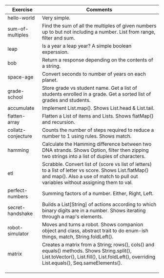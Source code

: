 | Exercise | Comments |
| -------- | -------- |
| hello-world | Very simple. |
| sum-of-multiples | Find the sum of all the multiples of given numbers up to but not including a number. List from range, filter and sum. |
| leap | Is a year a leap year? A simple boolean experssion. |
| bob | Return a response depending on the contents of a string. |
| space-age | Convert seconds to number of years on each planet. |
| grade-school | Store grade vs student name. Get a list of students enrolled in a grade. Get a sorted list of grades and students. |
| accumulate | Implement List.map(). Shows List.head & List.tail. |
| flatten-array | Flatten a List of items and Lists. Shows flatMap() and recursion. |
| collatz-conjecture | Counts the number of steps required to reduce a number to 1 using rules. Shows match. |
| hamming | Calculate the Hamming difference between two DNA strands. Shows Option, filter then zipping two strings into a list of duples of characters. |
| etl | Scrabble. Convert list of (score vs list of letters) to a list of letter vs score. Shows List.flatMap() and map(). Also a use of match to pull out variables without assigning them to val.  |
| perfect-numbers | Summing factors of a number. Either, Right, Left. |
| secret-handshake | Builds a List[String] of actions according to which binary digits are in a number. Shows iterating through a map's elements. |
| robot-simulator | Moves and turns a robot. Shows companion object and class, abstract trait to do enum-ish things, match, String.foldLeft(). |
| matrix | Creates a matrix from a String; rows(), cols() and equals() methods. Shows String.split(), List.toVector(), List.fill(), List.foldLeft(), overriding List.equals(), Seq.sameElements(). |
|  |  |
|  |  |
|  |  |
